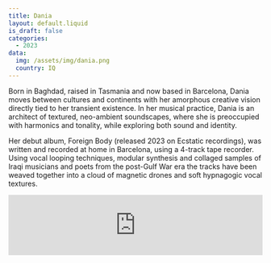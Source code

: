 ```yaml
---
title: Dania
layout: default.liquid
is_draft: false
categories:
  - 2023
data:
  img: /assets/img/dania.png
  country: IQ
---
```



<p>Born in Baghdad, raised in Tasmania and now based in Barcelona, Dania moves between cultures and continents with her amorphous creative vision directly tied to her transient existence. In her musical practice, Dania is an architect of textured, neo-ambient soundscapes, where she is preoccupied with harmonics and tonality, while exploring both sound and identity.</p>

<p>Her debut album, Foreign Body (released 2023 on Ecstatic recordings), was written and recorded at home in Barcelona, using a 4-track tape recorder. Using vocal looping techniques, modular synthesis and collaged samples of Iraqi musicians and poets from the post-Gulf War era the tracks have been weaved together into a cloud of magnetic drones and soft hypnagogic vocal textures.</p>

<iframe style="border: 0; width: 100%; height: 120px;" src="https://bandcamp.com/EmbeddedPlayer/album=4275637834/size=large/bgcol=ffffff/linkcol=0687f5/tracklist=false/artwork=small/transparent=true/" seamless><a href="https://daniavoz.bandcamp.com/album/foreign-body">Foreign Body by Dania</a></iframe>